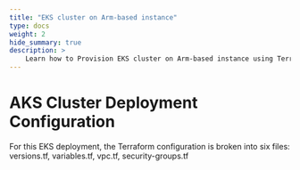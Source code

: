 ```yaml
---
title: "EKS cluster on Arm-based instance"
type: docs
weight: 2
hide_summary: true
description: >
    Learn how to Provision EKS cluster on Arm-based instance using Terraform.
---
```


# AKS Cluster Deployment Configuration
For this EKS deployment, the Terraform configuration is broken into six files: versions.tf, variables.tf, vpc.tf, security-groups.tf
